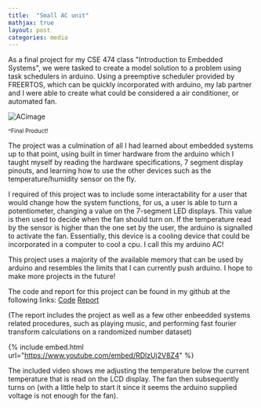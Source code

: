 ```yaml
---
title:  "Small AC unit"
mathjax: true
layout: post
categories: media
---
```


As a final project for my CSE 474 class "Introduction to Embedded Systems", we were tasked to create a model solution to a problem
using task schedulers in arduino. Using a preemptive scheduler provided by FREERTOS, which can be quickly incorporated with arduino,
my lab partner and I were able to create what could be considered a air conditioner, or automated fan.

![ACimage](https://github.com/vincentkwok21/vincentkwok21.github.io/assets/137122312/cc36fb5b-bacd-4e46-82cf-db61648a9956)

<sub>^Final Product!</sub>


The project was a culmination of all I had learned about embedded systems up to that point, using built in timer hardware from the arduino which I taught myself by reading the hardware specifications, 7 segment display pinouts, and learning how to use the other devices such as the temperature/humidity sensor on the fly.

I required of this project was to include some interactability for a user that would change how the system functions, for us, a user is able to turn a potentiometer, changing a value on the 7-segment LED displays. This value is then used to decide when the fan
should turn on. If the temperature read by the sensor is higher than the one set by the user, the arduino is signalled to activate 
the fan. Essentially, this device is a cooling device that could be incorporated in a computer to cool a cpu. I call this my arduino AC!

This project uses a majority of the available memory that can be used by arduino and resembles the limits that I can currently push 
arduino. I hope to make more projects in the future!

The code and report for this project can be found in my github at the following links:
[Code](https://github.com/vincentkwok21/Arduino-AC)      [Report](https://docs.google.com/document/d/1eZM1RW6FW3ITwGoU0KSczy4gG424wb9lqULEiRIF3wo/edit?usp=sharing) 

(The report includes the project as well as a few other enbeedded systems related procedures, such as playing music, and performing fast fourier transform calculations on a randomized number dataset)

{% include embed.html url="https://www.youtube.com/embed/RDlzUj2V8Z4" %}

The included video shows me adjusting the temperature below the current temperature that is read on the LCD display. The fan then subsequently turns on (with a little help to start it since it seems the arduino supplied voltage is not enough for the fan).

